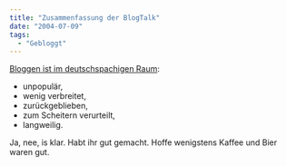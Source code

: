 ```yaml
---
title: "Zusammenfassung der BlogTalk"
date: "2004-07-09"
tags:
  - "Gebloggt"
---
```


[Bloggen ist im deutschspachigen Raum](http://www.heute.t-online.de/ZDFheute/artikel/2/0,1367,COMP-0-2143426,00.html):

- unpopulär,
- wenig verbreitet,
- zurückgeblieben,
- zum Scheitern verurteilt,
- langweilig.

Ja, nee, is klar. Habt ihr gut gemacht. Hoffe wenigstens Kaffee und Bier waren gut.
